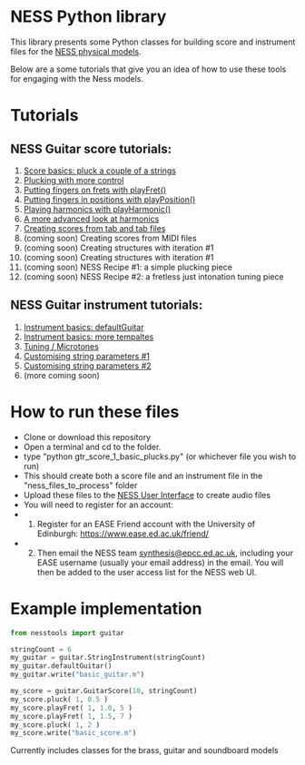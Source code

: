 # NESS Python library

This library presents some Python classes for building score and instrument files for the [NESS physical models](http://ness.music.ed.ac.uk).

Below are a some tutorials that give you an idea of how to use these tools for engaging with the Ness models.


# Tutorials

## NESS Guitar score tutorials:
1. [Score basics: pluck a couple of a strings](https://tommmmudd.github.io/ness-tools/tutorials/tutorial1)
2. [Plucking with more control](https://tommmmudd.github.io/ness-tools/tutorials/tutorial2)
3. [Putting fingers on frets with playFret()](https://tommmmudd.github.io/ness-tools/tutorials/tutorial3)
4. [Putting fingers in positions with playPosition()](https://tommmmudd.github.io/ness-tools/tutorials/tutorial4)
5. [Playing harmonics with playHarmonic()](https://tommmmudd.github.io/ness-tools/tutorials/tutorial5)
6. [A more advanced look at harmonics](https://tommmmudd.github.io/ness-tools/tutorials/tutorial6)
7. [Creating scores from tab and tab files](https://tommmmudd.github.io/ness-tools/tutorials/tutorial7)
8. (coming soon) Creating scores from MIDI files
9. (coming soon) Creating structures with iteration #1
10. (coming soon) Creating structures with iteration #1
11. (coming soon) NESS Recipe #1: a simple plucking piece
12. (coming soon) NESS Recipe #2: a fretless just intonation tuning piece

## NESS Guitar instrument tutorials:
1. [Instrument basics: defaultGuitar](https://tommmmudd.github.io/ness-tools/tutorials/instrument_tutorial1)
2. [Instrument basics: more tempaltes](https://tommmmudd.github.io/ness-tools/tutorials/instrument_tutorial2)
3. [Tuning / Microtones](https://tommmmudd.github.io/ness-tools/tutorials/instrument_tutorial3)
4. [Customising string parameters #1](https://tommmmudd.github.io/ness-tools/tutorials/instrument_tutorial4)
5. [Customising string parameters #2](https://tommmmudd.github.io/ness-tools/tutorials/instrument_tutorial5)
6. (more coming soon)

# How to run these files
- Clone or download this repository
- Open a terminal and cd to the folder.
- type "python gtr_score_1_basic_plucks.py" (or whichever file you wish to run)
- This should create both a score file and an instrument file in the "ness_files_to_process" folder
- Upload these files to the [NESS User Interface](https://ness-frontend.eca.ed.ac.uk/) to create audio files
- You will need to register for an account:
- 1) Register for an EASE Friend account with the University of Edinburgh: https://www.ease.ed.ac.uk/friend/
- 2) Then email the NESS team synthesis@epcc.ed.ac.uk, including your EASE username (usually your email address) in the email.  You will then be added to the user access list for the NESS web UI.


# Example implementation

```python
from nesstools import guitar

stringCount = 6
my_guitar = guitar.StringInstrument(stringCount)
my_guitar.defaultGuitar()
my_guitar.write("basic_guitar.m")

my_score = guitar.GuitarScore(10, stringCount)       
my_score.pluck( 1, 0.5 )
my_score.playFret( 1, 1.0, 5 )
my_score.playFret( 1, 1.5, 7 )
my_score.pluck( 1, 2 )
my_score.write("basic_score.m")
```

Currently includes classes for the brass, guitar and soundboard models
